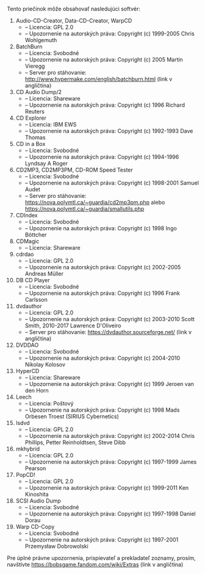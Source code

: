 Tento priečinok môže obsahovať nasledujúci softvér:

1. Audio-CD-Creator, Data-CD-Creator, WarpCD
   - – Licencia: GPL 2.0
   - – Upozornenie na autorských práva: Copyright (c) 1999-2005 Chris Wohlgemuth
2. BatchBurn
   - – Licencia: Svobodné
   - – Upozornenie na autorských práva: Copyright (c) 2005 Martin Vieregg
   - – Server pro stáhovanie: http://www.hypermake.com/english/batchburn.html (link v angličtina)
3. CD Audio Dump/2
   - – Licencia: Shareware
   - – Upozornenie na autorských práva: Copyright (c) 1996 Richard Reuters
4. CD Explorer
   - – Licencia: IBM EWS
   - – Upozornenie na autorských práva: Copyright (c) 1992-1993 Dave Thomas
5. CD in a Box
   - – Licencia: Svobodné
   - – Upozornenie na autorských práva: Copyright (c) 1994-1996 Lyndsay A Roger
6. CD2MP3, CD2MP3PM, CD-ROM Speed Tester
   - – Licencia: Svobodné
   - – Upozornenie na autorských práva: Copyright (c) 1998-2001 Samuel Audet
   - – Server pro stáhovanie: https://nova.polymtl.ca/~guardia/cd2mp3pm.php alebo https://nova.polymtl.ca/~guardia/smallutils.php
7. CDIndex
   - – Licencia: Svobodné
   - – Upozornenie na autorských práva: Copyright (c) 1998 Ingo Böttcher
8. CDMagic
   - – Licencia: Shareware
9. cdrdao
   - – Licencia: GPL 2.0
   - – Upozornenie na autorských práva: Copyright (c) 2002-2005 Andreas Müller
10. DB CD Player
    - – Licencia: Svobodné
    - – Upozornenie na autorských práva: Copyright (c) 1996 Frank Carlsson
11. dvdauthor
    - – Licencia: GPL 2.0
    - – Upozornenie na autorských práva: Copyright (c) 2003-2010 Scott Smith, 2010-2017 Lawrence D'Oliveiro
    - – Server pro stáhovanie: https://dvdauthor.sourceforge.net/ (link v angličtina)
12. DVDDAO
    - – Licencia: Svobodné
    - – Upozornenie na autorských práva: Copyright (c) 2004-2010 Nikolay Kolosov
13. HyperCD
    - – Licencia: Shareware
    - – Upozornenie na autorských práva: Copyright (c) 1999 Jeroen van den Horn
14. Leech
    - – Licencia: Poštový
    - – Upozornenie na autorských práva: Copyright (c) 1998 Mads Orbesen Troest (SIRIUS Cybernetics)
15. lsdvd
    - – Licencia: GPL 2.0
    - – Upozornenie na autorských práva: Copyright (c) 2002-2014 Chris Phillips, Petter Reinholdtsen, Steve Dibb
16. mkhybrid 
    - – Licencia: GPL 2.0
    - – Upozornenie na autorských práva: Copyright (c) 1997-1999 James Pearson
17. PopCD!
    - – Licencia: GPL 2.0
    - – Upozornenie na autorských práva: Copyright (c) 1999-2011 Ken Kinoshita
18. SCSI Audio Dump
    - – Licencia: Svobodné
    - – Upozornenie na autorských práva: Copyright (c) 1997-1998 Daniel Dorau
19. Warp CD-Copy
    - – Licencia: Svobodné
    - – Upozornenie na autorských práva: Copyright (c) 1997-2001 Przemysław Dobrowolski

Pre úplné právne upozornenia, prispievateľ a prekladateľ zoznamy, prosím, navštívte https://bobsgame.fandom.com/wiki/Extras (link v angličtina)
